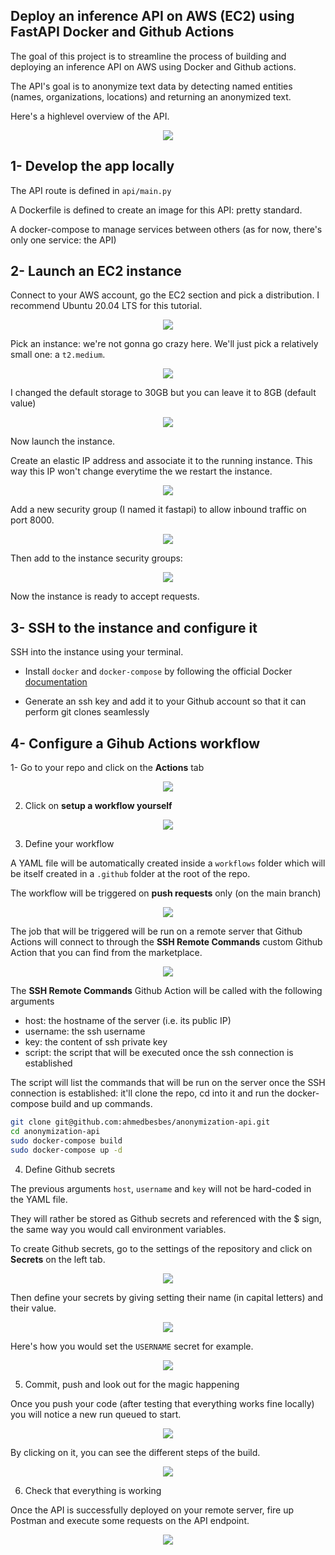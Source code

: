 ## Deploy an inference API on AWS (EC2) using FastAPI Docker and Github Actions

The goal of this project is to streamline the process of building and deploying an inference API on AWS using Docker and Github actions.

The API's goal is to anonymize text data by detecting named entities (names, organizations, locations) and returning an anonymized text.

Here's a highlevel overview of the API.

<p align="center">
    <img src="./images/overview_api.png"/>
</p>

## 1- Develop the app locally

The API route is defined in `api/main.py`

A Dockerfile is defined to create an image for this API: pretty standard.

A docker-compose to manage services between others (as for now, there's only one service: the API)

## 2- Launch an EC2 instance

Connect to your AWS account, go the EC2 section and pick a distribution. I recommend Ubuntu 20.04 LTS for this tutorial.

<p align="center">
    <img src="./images/aws_1.png"/>
</p>

Pick an instance: we're not gonna go crazy here. We'll just pick a relatively small one: a `t2.medium`.

<p align="center">
    <img src="./images/aws_2.png"/>
</p>

I changed the default storage to 30GB but you can leave it to 8GB (default value)

<p align="center">
    <img src="./images/aws_3.png"/>
</p>

Now launch the instance.

Create an elastic IP address and associate it to the running instance. This way this IP won't change everytime the we restart the instance.

<p align="center">
    <img src="./images/aws_4.png"/>
</p>

Add a new security group (I named it fastapi) to allow inbound traffic on port 8000.

<p align="center">
    <img src="./images/aws_5.png"/>
</p>

Then add to the instance security groups:

<p align="center">
    <img src="./images/aws_6.png"/>
</p>

Now the instance is ready to accept requests.

## 3- SSH to the instance and configure it

SSH into the instance using your terminal.

- Install `docker` and `docker-compose` by following the official Docker [documentation](https://docs.docker.com/engine/install/ubuntu/)

- Generate an ssh key and add it to your Github account so that it can perform git clones seamlessly

## 4- Configure a Gihub Actions workflow

1- Go to your repo and click on the **Actions** tab

<p align="center">
    <img src="./images/ga_1.png"/>
</p>

2. Click on **setup a workflow yourself**

<p align="center">
    <img src="./images/ga_2.png"/>
</p>

3. Define your workflow

A YAML file will be automatically created inside a `workflows` folder which will be itself created in a `.github` folder at the root of the repo.

The workflow will be triggered on **push requests** only (on the main branch)

<p align="center">
    <img src="./images/ga_3.png"/>
</p>

The job that will be triggered will be run on a remote server that Github Actions will connect to through the **SSH Remote Commands** custom Github Action that you can find from the marketplace.

<p align="center">
    <img src="./images/ga_4.png"/>
</p>

The **SSH Remote Commands** Github Action will be called with the following arguments

- host: the hostname of the server (i.e. its public IP)
- username: the ssh username
- key: the content of ssh private key
- script: the script that will be executed once the ssh connection is established

The script will list the commands that will be run on the server once the SSH connection is established: it'll clone the repo, cd into it and run the docker-compose build and up commands.

```bash
git clone git@github.com:ahmedbesbes/anonymization-api.git
cd anonymization-api
sudo docker-compose build
sudo docker-compose up -d
```

4. Define Github secrets

The previous arguments `host`, `username` and `key` will not be hard-coded in the YAML file.

They will rather be stored as Github secrets and referenced with the $ sign, the same way you would call environment variables.

To create Github secrets, go to the settings of the repository and click on **Secrets** on the left tab.

<p align="center">
    <img src="./images/ga_5.png"/>
</p>

Then define your secrets by giving setting their name (in capital letters) and their value.

<p align="center">
    <img src="./images/ga_6.png"/>
</p>

Here's how you would set the `USERNAME` secret for example.

<p align="center">
    <img src="./images/ga_7.png"/>
</p>

5. Commit, push and look out for the magic happening

Once you push your code (after testing that everything works fine locally) you will notice a new run queued to start.

<p align="center">
    <img src="./images/ga_8.png"/>
</p>

By clicking on it, you can see the different steps of the build.

<p align="center">
    <img src="./images/ga_9.png"/>
</p>

6. Check that everything is working

Once the API is successfully deployed on your remote server, fire up Postman and execute some requests on the API endpoint.

<p align="center">
    <img src="./images/postman.png"/>
</p>
